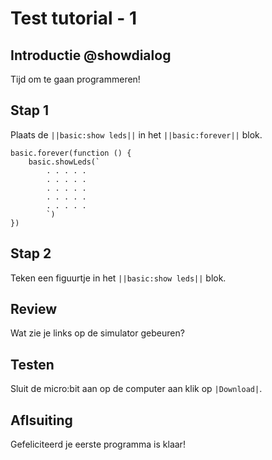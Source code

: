 # Test tutorial - 1

## Introductie @showdialog
Tijd om te gaan programmeren!

## Stap 1
Plaats de ``||basic:show leds||`` in het ``||basic:forever||`` blok.

```blocks
basic.forever(function () {
    basic.showLeds(`
        . . . . .
        . . . . .
        . . . . .
        . . . . .
        . . . . .
        `)
})
```
## Stap 2
Teken een figuurtje in het ``||basic:show leds||`` blok.

## Review
Wat zie je links op de simulator gebeuren?

## Testen
Sluit de micro:bit aan op de computer aan klik op ``|Download|``.

## Aflsuiting
Gefeliciteerd je eerste programma is klaar!